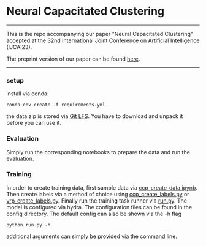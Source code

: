 # Neural Capacitated Clustering

---
This is the repo accompanying our paper 
"Neural Capacitated Clustering"
accepted at the 32nd International Joint Conference on Artificial Intelligence
(IJCAI23).

The preprint version of our paper can be found [here](https://arxiv.org/abs/2302.05134).

---


### setup

install via conda:
````
conda env create -f requirements.yml
````
the data.zip is stored via [Git LFS](https://docs.github.com/en/repositories/working-with-files/managing-large-files/about-git-large-file-storage).
You have to download and unpack it before you can use it.

### Evaluation
Simply run the corresponding notebooks to prepare the data and run the evaluation.


### Training

In order to create training data, first sample data via [ccp_create_data.ipynb](ccp_create_data.ipynb).
Then create labels via a method of choice using 
[ccp_create_labels.py](ccp_create_labels.py) or [vrp_create_labels.py](vrp_create_labels.py).
Finally run the training task runner via [run.py](run.py). The model is configured via hydra. 
The configuration files can be found in the config directory. 
The default config can also be shown via the -h flag
````
python run.py -h
````
additional arguments can simply be provided via the command line.


